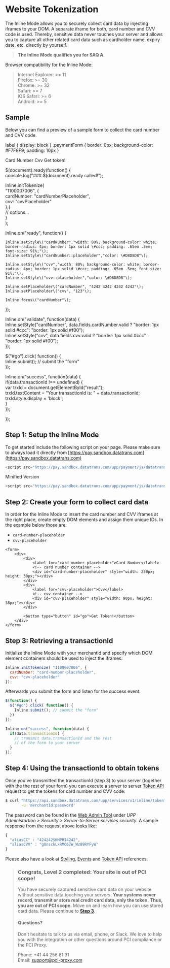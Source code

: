 # Website Tokenization

The Inline Mode allows you to securely collect card data by injecting iframes to your DOM. A separate iframe for both, card number and CVV code is used. Thereby, sensitive data never touches your server and allows you to capture all other related card data such as cardholder name, expiry date, etc. directly by yourself.

> **The Inline Mode qualifies you for SAQ A.**

Browser compatibility for the Inline Mode:

> Internet Explorer: &gt;= 11  
> Firefox: &gt;= 30  
> Chrome: &gt;= 32  
> Safari: &gt;= 7  
> iOS Safari: &gt;= 6  
> Android: &gt;= 5

## Sample

Below you can find a preview of a sample form to collect the card number and CVV code.

 label { display: block } .paymentForm { border: 0px; background-color: \#F7F8F9; padding: 10px } 

 Card Number Cvv Get token!

  
  
$\(document\).ready\(function\(\) {  
  console.log\("\#\#\# $\(document\).ready called!"\);    
  
  Inline.initTokenize\(   
    "1100007006", {  
      cardNumber: "cardNumberPlaceholder",  
      cvv: "cvvPlaceholder"  
    },{  
      // options...            
    }      
  \);  
  
  Inline.on\("ready", function\(\) {  
  
    Inline.setStyle\("cardNumber","width: 80%; background-color: white; border-radius: 4px; border: 1px solid \#ccc; padding: .65em .5em; font-size: 91%;"\);  
    Inline.setStyle\("cardNumber::placeholder","color: \#D8D8D8"\);  
  
    Inline.setStyle\("cvv","width: 80%; background-color: white; border-radius: 4px; border: 1px solid \#ccc; padding: .65em .5em; font-size: 91%;"\);  
    Inline.setStyle\("cvv::placeholder","color: \#D8D8D8"\);  
  
    Inline.setPlaceholder\("cardNumber", "4242 4242 4242 4242"\);  
    Inline.setPlaceholder\("cvv", "123"\);  
  
    Inline.focus\("cardNumber"\);  
  }\);  
  
  Inline.on\("validate", function\(data\) {  
    Inline.setStyle\("cardNumber", data.fields.cardNumber.valid ? "border: 1px solid \#ccc": "border: 1px solid \#f00"\);  
    Inline.setStyle\("cvv", data.fields.cvv.valid ? "border: 1px solid \#ccc" : "border: 1px solid \#f00"\);  
  }\);  
  
  
  $\("\#go"\).click\( function\(\) {  
    Inline.submit\(\); // submit the "form"    
  }\);  
  
  Inline.on\("success", function\(data\) {  
    if\(data.transactionId !== undefined\) {  
      var trxId = document.getElementById\("result"\);  
      trxId.textContent = "Your transactionId is: " + data.transactionId;  
      trxId.style.display = 'block';  
    }  
  }\);  
  
}\);  
  
  
  


## Step 1: Setup the Inline Mode

To get started include the following script on your page. Please make sure to always load it directly from [https://pay.sandbox.datatrans.com](https://pay.sandbox.datatrans.com)

```javascript
<script src="https://pay.sandbox.datatrans.com/upp/payment/js/datatrans-inline-1.0.0.js"></script>
```

Minified Version

```javascript
<script src="https://pay.sandbox.datatrans.com/upp/payment/js/datatrans-inline-1.0.0.min.js"></script>
```

## Step 2: Create your form to collect card data

In order for the Inline Mode to insert the card number and CVV iframes at the right place, create empty DOM elements and assign them unique IDs. In the example below those are:

* `card-number-placeholder`
* `cvv-placeholder`

```markup
<form>
    <div>
        <div>
            <label for="card-number-placeholder">Card Number</label>
            <!-- card number container -->
            <div id="card-number-placeholder" style="width: 250px; height: 38px;"></div>
        </div>
        <div>
            <label for="cvv-placeholder">Cvv</label>
            <!-- cvv container -->
            <div id="cvv-placeholder" style="width: 90px; height: 38px;"></div>
        </div>

        <button type="button" id="go">Get Token!</button>
    </div>
</form>
```

## Step 3: Retrieving a transactionId

Initialize the Inline Mode with your merchantId and specify which DOM element containers should be used to inject the iframes:

```javascript
Inline.initTokenize( "1100007006", {
  cardNumber: "card-number-placeholder", 
  cvv: "cvv-placeholder"                
});
```

Afterwards you submit the form and listen for the success event:

```javascript
$(function() {
  $("#go").click( function() {
    Inline.submit(); // submit the "form"
  })
});

Inline.on("success", function(data) {
  if(data.transactionId) {
    // transmit data.transactionId and the rest
    // of the form to your server    
  }
});
```

## Step 4: Using the transactionId to obtain tokens

Once you've transmitted the transactionId \(step 3\) to your server \(together with the the rest of your form\) you can execute a server to server [Token API](token-api.md) request to get the tokens for card number and CVV code:

```bash
$ curl "https://api.sandbox.datatrans.com/upp/services/v1/inline/token?transactionId=170419151426624571" \
       -u 'merchantId:password'
```

The password can be found in the [Web Admin Tool](https://admin.sandbox.datatrans.com) under _UPP Administartion &gt; Security &gt; Server-to-Server services security_. A sample response from the request above looks like:

```javascript
{
  "aliasCC" : "424242SKMPRI4242",
  "aliasCVV" : "gOnsckLxRMO67W_Wz89RYFyW"
}
```

Please also have a look at [Styling](initialization-and-styling.md), [Events](events.md) and [Token API](token-api.md) references.

> ### Congrats, Level 2 completed: Your site is out of PCI scope!
>
> You have securely captured sensitive card data on your website without sensitive data touching your servers. **Your systems never record, transmit or store real credit card data, only the token.** **Thus, you are out of PCI scope.** Move on and learn how you can use stored card data. Please continue to [**Step 3**](../../step-3-use-stored-cards/).
>
> #### Questions?
>
> Don't hesitate to talk to us via email, phone, or Slack. We love to help you with the integration or other questions around PCI compliance or the PCI Proxy.
>
> Phone: +41 44 256 81 91  
> Email: [support@pci-proxy.com](mailto:support@pci-proxy.com)

